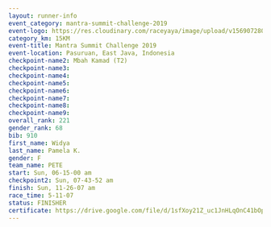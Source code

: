 ```yaml
---
layout: runner-info 
event_category: mantra-summit-challenge-2019 
event-logo: https://res.cloudinary.com/raceyaya/image/upload/v1569072809/logo/mantra-image_segrbx.jpg
category_km: 15KM 
event-title: Mantra Summit Challenge 2019 
event-location: Pasuruan, East Java, Indonesia 
checkpoint-name2: Mbah Kamad (T2) 
checkpoint-name3: 
checkpoint-name4: 
checkpoint-name5: 
checkpoint-name6: 
checkpoint-name7: 
checkpoint-name8: 
checkpoint-name9: 
overall_rank: 221
gender_rank: 68
bib: 910
first_name: Widya
last_name: Pamela K.
gender: F
team_name: PETE
start: Sun, 06-15-00 am
checkpoint2: Sun, 07-43-52 am
finish: Sun, 11-26-07 am
race_time: 5-11-07
status: FINISHER
certificate: https://drive.google.com/file/d/1sfXoy21Z_uc1JnHLqOnC41bOpfvTUYBz/view?usp=sharing
---
```

